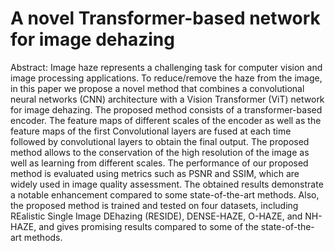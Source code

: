 # A novel Transformer-based network for image dehazing 

Abstract: Image haze represents a challenging task for computer vision and image processing applications. To reduce/remove the haze from the image, in this paper we propose a novel method that combines a convolutional neural networks (CNN) architecture with a Vision Transformer (ViT) network for image dehazing. The proposed method consists of a transformer-based encoder. The feature maps of different scales of the encoder as well as the feature maps of the first Convolutional layers are fused at each time followed by convolutional layers to obtain the final output. The proposed method allows to the conservation of the high resolution of the image as well as learning from different scales. The performance of our proposed method is evaluated using metrics such as PSNR and SSIM, which are widely used in image quality assessment. The obtained results demonstrate a notable enhancement compared to some state-of-the-art methods. Also, the proposed method is trained and tested on four datasets, including REalistic Single Image DEhazing (RESIDE), DENSE-HAZE, O-HAZE, and NH-HAZE, and gives promising results compared to some of the state-of-the-art methods.


